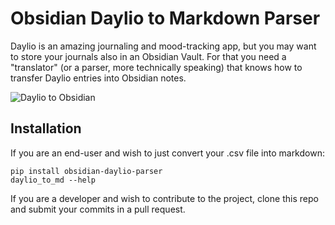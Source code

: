 # Obsidian Daylio to Markdown Parser
Daylio is an amazing journaling and mood-tracking app, but you may want to store your journals also in an Obsidian Vault. For that you need a "translator" (or a parser, more technically speaking) that knows how to transfer Daylio entries into Obsidian notes.

![Daylio to Obsidian](https://user-images.githubusercontent.com/59067099/198896455-41bb9496-7efc-4102-b311-f1db614a2d96.png)

## Installation
If you are an end-user and wish to just convert your .csv file into markdown:
```commandline
pip install obsidian-daylio-parser
daylio_to_md --help
```

If you are a developer and wish to contribute to the project, clone this repo and submit your commits in a pull request.
```
